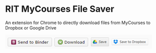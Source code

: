 # RIT MyCourses File Saver
An extension for Chrome to directly download files from MyCourses to Dropbox or Google Drive

![alt-text][preview]

[preview]: https://github.com/Speenah/rit-mycourses-file-downloader/raw/master/images/preview.png "Image preview"